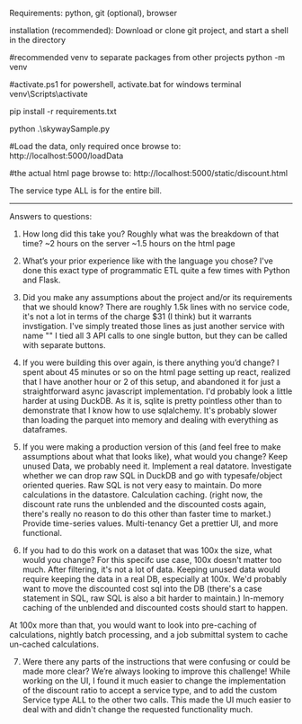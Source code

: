 Requirements:
python, git (optional), browser

installation (recommended):
Download or clone git project, and start a shell in the directory

#recommended venv to separate packages from other projects
python -m venv

#activate.ps1 for powershell, activate.bat for windows terminal
venv\Scripts\activate

pip install -r requirements.txt

python .\skywaySample.py

#Load the data, only required once
browse to: http://localhost:5000/loadData

#the actual html page
browse to: http://localhost:5000/static/discount.html

The service type ALL is for the entire bill.

---------------------------
Answers to questions:
1) How long did this take you?  Roughly what was the breakdown of that time?
  ~2 hours on the server
  ~1.5 hours on the html page

2) What’s your prior experience like with the language you chose?
  I've done this exact type of programmatic ETL quite a few times with Python and Flask.

3) Did you make any assumptions about the project and/or its requirements that we should know?
  There are roughly 1.5k lines with no service code, it's not a lot in terms of the charge $31 (I think) but it warrants invstigation.  I've simply treated those lines as just another service with name ""
  I tied all 3 API calls to one single button, but they can be called with separate buttons.

4) If you were building this over again, is there anything you’d change?
  I spent about 45 minutes or so on the html page setting up react, realized that I have another hour or 2 of this setup, and abandoned it for just a straightforward async javascript implementation.
  I'd probably look a little harder at using DuckDB.  As it is, sqlite is pretty pointless other than to demonstrate that I know how to use sqlalchemy. It's probably slower than loading the parquet into memory and dealing with everything as dataframes.

5) If you were making a production version of this (and feel free to make assumptions about what that looks like), what would you change?
  Keep unused Data, we probably need it.
  Implement a real datatore.
  Investigate whether we can drop raw SQL in DuckDB and go with typesafe/object oriented queries.  Raw SQL is not very easy to maintain.
  Do more calculations in the datastore.
  Calculation caching.  (right now, the discount rate runs the unblended and the discounted costs again, there's really no reason to do this other than faster time to market.)
  Provide time-series values.
  Multi-tenancy
  Get a prettier UI, and more functional.

7) If you had to do this work on a dataset that was 100x the size, what would you change?
  For this specifc use case, 100x doesn't matter too much. After filtering, it's not a lot of data.  Keeping unused data would require keeping the data in a real DB, especially at 100x.
  We'd probably want to move the discounted cost sql into the DB (there's a case statement in SQL, raw SQL is also a bit harder to maintain.)
  In-memory caching of the unblended and discounted costs should start to happen.

  At 100x more than that, you would want to look into pre-caching of calculations, nightly batch processing, and a job submittal system to cache un-cached calculations.
  
7) Were there any parts of the instructions that were confusing or could be made more clear?  We’re always looking to improve this challenge!
  While working on the UI, I found it much easier to change the implementation of the discount ratio to accept a service type, and to add the custom Service type ALL to the other two calls.  This made the UI much easier to deal with and didn't change the requested functionality much.
